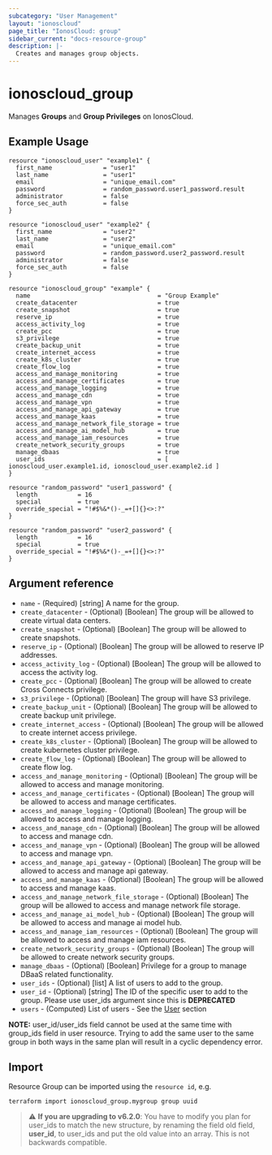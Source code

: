 ```yaml
---
subcategory: "User Management"
layout: "ionoscloud"
page_title: "IonosCloud: group"
sidebar_current: "docs-resource-group"
description: |-
  Creates and manages group objects.
---
```


# ionoscloud_group

Manages **Groups** and **Group Privileges** on IonosCloud.

## Example Usage

```hcl
resource "ionoscloud_user" "example1" {
  first_name              = "user1"
  last_name               = "user1"
  email                   = "unique_email.com"
  password                = random_password.user1_password.result
  administrator           = false
  force_sec_auth          = false
}

resource "ionoscloud_user" "example2" {
  first_name              = "user2"
  last_name               = "user2"
  email                   = "unique_email.com"
  password                = random_password.user2_password.result
  administrator           = false
  force_sec_auth          = false
}

resource "ionoscloud_group" "example" {
  name                                   = "Group Example"
  create_datacenter                      = true
  create_snapshot                        = true
  reserve_ip                             = true
  access_activity_log                    = true
  create_pcc                             = true
  s3_privilege                           = true
  create_backup_unit                     = true
  create_internet_access                 = true
  create_k8s_cluster                     = true
  create_flow_log                        = true
  access_and_manage_monitoring           = true
  access_and_manage_certificates         = true
  access_and_manage_logging              = true
  access_and_manage_cdn                  = true
  access_and_manage_vpn                  = true
  access_and_manage_api_gateway          = true
  access_and_manage_kaas                 = true
  access_and_manage_network_file_storage = true
  access_and_manage_ai_model_hub         = true
  access_and_manage_iam_resources        = true
  create_network_security_groups         = true
  manage_dbaas                           = true
  user_ids                               = [ ionoscloud_user.example1.id, ionoscloud_user.example2.id ] 
}

resource "random_password" "user1_password" {
  length           = 16
  special          = true
  override_special = "!#$%&*()-_=+[]{}<>:?"
}

resource "random_password" "user2_password" {
  length           = 16
  special          = true
  override_special = "!#$%&*()-_=+[]{}<>:?"
}
```

## Argument reference

* `name` - (Required) [string] A name for the group.
* `create_datacenter` - (Optional) [Boolean] The group will be allowed to create virtual data centers.
* `create_snapshot` - (Optional) [Boolean] The group will be allowed to create snapshots.
* `reserve_ip` - (Optional) [Boolean] The group will be allowed to reserve IP addresses.
* `access_activity_log` - (Optional) [Boolean] The group will be allowed to access the activity log.
* `create_pcc` - (Optional) [Boolean] The group will be allowed to create Cross Connects privilege.
* `s3_privilege` - (Optional) [Boolean] The group will have S3 privilege.
* `create_backup_unit` - (Optional) [Boolean] The group will be allowed to create backup unit privilege.
* `create_internet_access` - (Optional) [Boolean] The group will be allowed to create internet access privilege.
* `create_k8s_cluster` - (Optional) [Boolean]  The group will be allowed to create kubernetes cluster privilege.
* `create_flow_log` - (Optional) [Boolean]  The group will be allowed to create flow log.
* `access_and_manage_monitoring` - (Optional) [Boolean]  The group will be allowed to access and manage monitoring.
* `access_and_manage_certificates` - (Optional) [Boolean]  The group will be allowed to access and manage certificates.
* `access_and_manage_logging` - (Optional) [Boolean]  The group will be allowed to access and manage logging.
* `access_and_manage_cdn` - (Optional) [Boolean]  The group will be allowed to access and manage cdn.
* `access_and_manage_vpn` - (Optional) [Boolean]  The group will be allowed to access and manage vpn.
* `access_and_manage_api_gateway` - (Optional) [Boolean]  The group will be allowed to access and manage api gateway.
* `access_and_manage_kaas` - (Optional) [Boolean]  The group will be allowed to access and manage kaas.
* `access_and_manage_network_file_storage` - (Optional) [Boolean]  The group will be allowed to access and manage network file storage.
* `access_and_manage_ai_model_hub` - (Optional) [Boolean]  The group will be allowed to access and manage ai model hub.
* `access_and_manage_iam_resources` - (Optional) [Boolean]  The group will be allowed to access and manage iam resources.
* `create_network_security_groups` - (Optional) [Boolean]  The group will be allowed to create network security groups.
* `manage_dbaas` - (Optional) [Boolean]  Privilege for a group to manage DBaaS related functionality.
* `user_ids` - (Optional) [list] A list of users to add to the group.
* `user_id` - (Optional) [string] The ID of the specific user to add to the group. Please use user_ids argument since this is **DEPRECATED**
* `users` - (Computed) List of users - See the [User](user.md) section

**NOTE:** user_id/user_ids field cannot be used at the same time with group_ids field in user resource. Trying to add the same user to the same group in both ways in the same plan will result in a cyclic dependency error.

## Import

Resource Group can be imported using the `resource id`, e.g.

```shell
terraform import ionoscloud_group.mygroup group uuid
```

> :warning: **If you are upgrading to v6.2.0**: You have to modify you plan for user_ids to match the new structure, by renaming the field old field, **user_id**, to user_ids and put the old value into an array. This is not backwards compatible.
